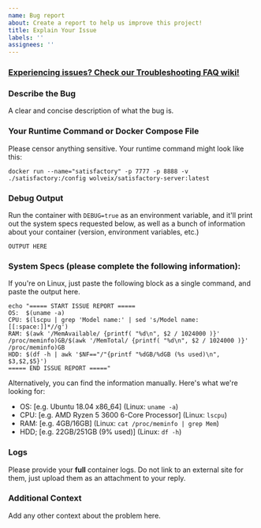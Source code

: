 ```yaml
---
name: Bug report
about: Create a report to help us improve this project!
title: Explain Your Issue
labels: ''
assignees: ''
---
```


### [Experiencing issues? Check our Troubleshooting FAQ wiki!](https://github.com/wolveix/satisfactory-server/wiki/Troubleshooting-FAQ)

### Describe the Bug

A clear and concise description of what the bug is.

### Your Runtime Command or Docker Compose File

Please censor anything sensitive. Your runtime command might look like this:

```shell
docker run --name="satisfactory" -p 7777 -p 8888 -v ./satisfactory:/config wolveix/satisfactory-server:latest
```

### Debug Output

Run the container with `DEBUG=true` as an environment variable, and it'll print out the system specs requested below, as
well as a bunch of information about your container (version, environment variables, etc.)

```shell
OUTPUT HERE
```

### System Specs (please complete the following information):

If you're on Linux, just paste the following block as a single command, and paste the output here.

```shell
echo "===== START ISSUE REPORT =====
OS:  $(uname -a)
CPU: $(lscpu | grep 'Model name:' | sed 's/Model name:[[:space:]]*//g')
RAM: $(awk '/MemAvailable/ {printf( "%d\n", $2 / 1024000 )}' /proc/meminfo)GB/$(awk '/MemTotal/ {printf( "%d\n", $2 / 1024000 )}' /proc/meminfo)GB
HDD: $(df -h | awk '$NF=="/"{printf "%dGB/%dGB (%s used)\n", $3,$2,$5}')
===== END ISSUE REPORT ====="
```

Alternatively, you can find the information manually. Here's what we're looking for:

- OS: [e.g. Ubuntu 18.04 x86_64] (Linux: `uname -a`)
- CPU: [e.g. AMD Ryzen 5 3600 6-Core Processor] (Linux: `lscpu`)
- RAM: [e.g. 4GB/16GB] (Linux: `cat /proc/meminfo | grep Mem`)
- HDD; [e.g. 22GB/251GB (9% used)] (Linux: `df -h`)

### Logs

Please provide your **full** container logs. Do not link to an external site for them, just upload them as an attachment
to your reply.

### Additional Context

Add any other context about the problem here.

